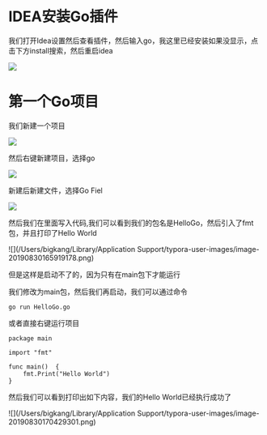 

# IDEA安装Go插件

我们打开Idea设置然后查看插件，然后输入go，我这里已经安装如果没显示，点击下方install搜索，然后重启idea

![](https://blog-kang.oss-cn-beijing.aliyuncs.com/UTOOLS1567154965973.png)

# 第一个Go项目

我们新建一个项目

![](https://blog-kang.oss-cn-beijing.aliyuncs.com/UTOOLS1567155163740.png)

然后右键新建项目，选择go

![](https://blog-kang.oss-cn-beijing.aliyuncs.com/UTOOLS1567155277704.png)

新建后新建文件，选择Go   Fiel

![](https://blog-kang.oss-cn-beijing.aliyuncs.com/UTOOLS1567155341362.png)

然后我们在里面写入代码,我们可以看到我们的包名是HelloGo，然后引入了fmt包，并且打印了Hello World		

![](/Users/bigkang/Library/Application Support/typora-user-images/image-20190830165919178.png)

但是这样是启动不了的，因为只有在main包下才能运行

我们修改为main包，然后我们再启动，我们可以通过命令

```
go run HelloGo.go 
```

或者直接右键运行项目

```
package main

import "fmt"

func main()  {
	fmt.Print("Hello World")
}
```

然后我们可以看到打印出如下内容，我们的Hello World已经执行成功了

![](/Users/bigkang/Library/Application Support/typora-user-images/image-20190830170429301.png)